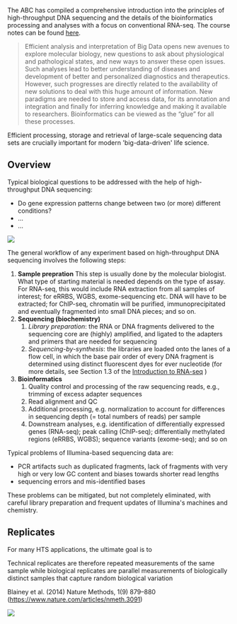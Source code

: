 The ABC has compiled a comprehensive introduction into the principles of high-throughput DNA sequencing and the details of the bioinformatics processing and analyses with a focus on conventional RNA-seq. The course notes can be found [here](http://chagall.med.cornell.edu/RNASEQcourse/Intro2RNAseq.pdf).


>Efficient analysis and interpretation of Big Data opens new avenues to explore molecular biology, new questions to ask about physiological and pathological states, and new ways to answer these open issues. Such analyses lead to better understanding of diseases and development of better and personalized diagnostics and therapeutics. However, such progresses are directly related to the availability of new solutions to deal with this huge amount of information. New paradigms are needed to store and access data, for its annotation and integration and finally for inferring knowledge and making it available to researchers. Bioinformatics can be viewed as the “glue” for all these processes.

Efficient processing, storage and retrieval of large-scale sequencing data sets are crucially important for modern 'big-data-driven' life science. 

## Overview

Typical biological questions to be addressed with the help of high-throughput DNA sequencing:

* Do gene expression patterns change between two (or more) different conditions?
* ...
* ...

![](https://raw.githubusercontent.com/friedue/Notes/master/images/intro/biology-02-00378-g001.jpg)

The general workflow of any experiment based on high-throughput DNA sequencing involves the following steps:

1. **Sample prepration** This step is usually done by the molecular biologist.
What type of starting material is needed depends on the type of assay. For RNA-seq, this would include RNA extraction from all samples of interest; for eRRBS, WGBS, exome-sequencing etc. DNA will have to be extracted; for ChIP-seq, chromatin will be purified, immunoprecipitated and eventually fragmented into small DNA pieces; and so on.
2. **Sequencing (biochemistry)**
    1. *Library preparation*: the RNA or DNA fragments delivered to the sequencing core are (highly) amplified, and ligated to the adapters and primers that are needed for sequencing
    2. *Sequencing-by-synthesis*: the libraries are loaded onto the lanes of a flow cell, in which the base pair order of every DNA fragment is determined using distinct fluorescent dyes for ever nucleotide (for more details, see Section 1.3 of the [Introduction to RNA-seq](http://chagall.med.cornell.edu/RNASEQcourse/Intro2RNAseq.pdf) )
3. **Bioinformatics**
    1. Quality control and processing of the raw sequencing reads, e.g., trimming of excess adapter sequences
    2. Read alignment and QC
    3. Additional processing, e.g. normalization to account for differences in sequencing depth (= total numbers of reads) per sample
    4. Downstream analyses, e.g. identification of differentially expressed genes (RNA-seq); peak calling (ChIP-seq); differentially methylated regions (eRRBS, WGBS); sequence variants (exome-seq); and so on

Typical problems of Illumina-based sequencing data are:

* PCR artifacts such as duplicated fragments, lack of fragments with very high or very low GC content and biases towards shorter read lengths
* sequencing errors and mis-identified bases

These problems can be mitigated, but not completely eliminated, with careful library preparation and frequent updates of Illumina's machines and chemistry.

## Replicates

For many HTS applications, the ultimate goal is to 

Technical replicates are therefore repeated measurements of the same sample while biological replicates are parallel measurements of biologically distinct samples that capture random biological variation 

Blainey et al. (2014) Nature Methods, 1(9) 879–880 (https://www.nature.com/articles/nmeth.3091)


![](https://raw.githubusercontent.com/friedue/Notes/master/images/intro/replicates.png)
